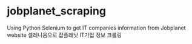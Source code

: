 # jobplanet_scraping
Using Python Selenium to get IT companies information from Jobplanet website 
셀레니움으로 잡플래닛 IT기업 정보 크롤링
